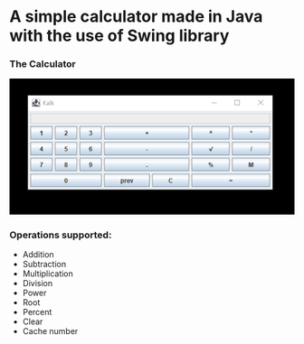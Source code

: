   # A simple calculator made in Java with the use of Swing library

### The Calculator
![image of the calculator](Images/Kalk.png)

### Operations supported:
- Addition
- Subtraction
- Multiplication
- Division
- Power
- Root
- Percent
- Clear
- Cache number


